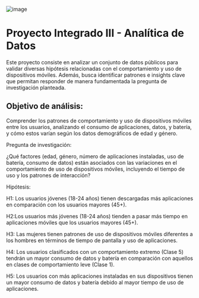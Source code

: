 ![image]([https://github.com/user-attachments/assets/a52e00bc-ef32-462f-b78b-c661c6e049b6](https://www.google.com/url?sa=i&url=https%3A%2F%2Fwww.iudigital.edu.co%2F&psig=AOvVaw3e3hAi1eRVPNEHCFOTc6BJ&ust=1733079843148000&source=images&cd=vfe&opi=89978449&ved=0CBQQjRxqFwoTCLDix9jfhIoDFQAAAAAdAAAAABAc))

# Proyecto Integrado III - Analítica de Datos

Este proyecto consiste en analizar un conjunto de datos públicos para validar diversas hipótesis relacionadas con el comportamiento y uso de dispositivos móviles. Además, busca identificar patrones e insights clave que permitan responder de manera fundamentada la pregunta de investigación planteada.

## Objetivo de análisis:

Comprender los patrones de comportamiento y uso de
dispositivos móviles entre los usuarios, analizando el
consumo de aplicaciones, datos, y batería, y cómo estos
varían según los datos demográficos de edad y género.

Pregunta de investigación:

¿Qué factores (edad, género, número de aplicaciones
instaladas, uso de batería, consumo de datos) están
asociados con las variaciones en el comportamiento de
uso de dispositivos móviles, incluyendo el tiempo de uso
y los patrones de interacción?

Hipótesis:

H1: Los usuarios jóvenes (18-24 años) tienen descargadas
más aplicaciones en comparación con los usuarios
mayores (45+).

H2:Los usuarios más jóvenes (18-24 años) tienden a pasar
más tiempo en aplicaciones móviles que los usuarios
mayores (45+).

H3: Las mujeres tienen patrones de uso de dispositivos
móviles diferentes a los hombres en términos de tiempo
de pantalla y uso de aplicaciones.

H4: Los usuarios clasificados con un comportamiento
extremo (Clase 5) tendrán un mayor consumo de datos y
batería en comparación con aquellos en clases de
comportamiento leve (Clase 1).

H5: Los usuarios con más aplicaciones instaladas en sus
dispositivos tienen un mayor consumo de datos y batería
debido al mayor tiempo de uso de aplicaciones.

